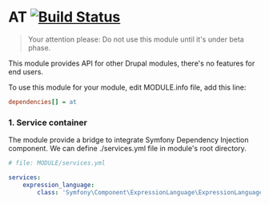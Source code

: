 AT [![Build Status](https://travis-ci.org/v3kwip/at.module.svg?branch=7.x-1.x)](https://travis-ci.org/v3kwip/at.module)
=======

> Your attention please:  Do not use this module until it's under beta phase.

This module provides API for other Drupal modules, there's no features for end
users.

To use this module for your module, edit MODULE.info file, add this line:

```ini
dependencies[] = at
```

### 1. Service container

The module provide a bridge to integrate Symfony Dependency Injection component.
We can define ./services.yml file in module's root directory.

```yaml
# file: MODULE/services.yml

services:
    expression_language:
        class: 'Symfony\Component\ExpressionLanguage\ExpressionLanguage'
```
